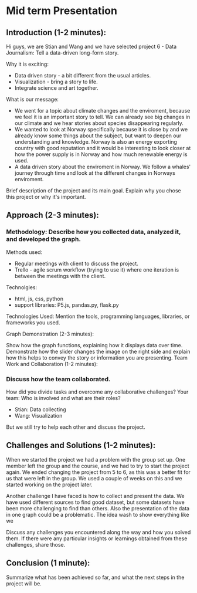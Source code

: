 # Mid term Presentation


## Introduction (1-2 minutes):


Hi guys, we are Stian and Wang and we have selected project 6 - Data Journalism: Tell a data-driven long-form story.

Why it is exciting:
- Data driven story - a bit different from the usual articles.
- Visualization - bring a story to life.
- Integrate science and art together.

What is our message:
- We went for a topic about climate changes and the enviroment, because we feel it is an important story to tell. We can already see big changes in our climate and we hear stories about species disappearing regularly. 
- We wanted to look at Norway specifically because it is close by and we already know some things about the subject, but want to deepen our understanding and knowledge. Norway is also an energy exporting country with good reputation and it would be interesting to look closer at how the power supply is in Norway and how much renewable energy is used.
- A data driven story about the enviroment in Norway. We follow a whales' journey through time and look at the different changes in Norways enviroment.




Brief description of the project and its main goal.
Explain why you chose this project or why it's important.


## Approach (2-3 minutes):

### Methodology: Describe how you collected data, analyzed it, and developed the graph.

Methods used:
- Regular meetings with client to discuss the project.
- Trello - agile scrum workflow (trying to use it) where one iteration is between the meetings with the client. 

Technolgies:
- html, js, css, python
- support libraries: P5.js, pandas.py, flask.py


Technologies Used: Mention the tools, programming languages, libraries, or frameworks you used.


Graph Demonstration (2-3 minutes):

Show how the graph functions, explaining how it displays data over time.
Demonstrate how the slider changes the image on the right side and explain how this helps to convey the story or information you are presenting.
Team Work and Collaboration (1-2 minutes):

### Discuss how the team collaborated.
How did you divide tasks and overcome any collaborative challenges?
Your team: Who is involved and what are their roles?
- Stian: Data collecting
- Wang: Visualization

But we still try to help each other and discuss the project. 

## Challenges and Solutions (1-2 minutes):

When we started the project we had a problem with the group set up. One member left the group and the course, and we had to try to start the project again. We ended changing the project from 5 to 6, as this was a better fit for us that were left in the group. We used a couple of weeks on this and we started working on the project later. 

Another challenge I have faced is how to collect and present the data. We have used different sources to find good dataset, but some datasets have been more challenging to find than others. Also the presentation of the data in one graph could be  a problematic. The idea wash to show everything like we 

Discuss any challenges you encountered along the way and how you solved them.
If there were any particular insights or learnings obtained from these challenges, share those.

## Conclusion (1 minute):

Summarize what has been achieved so far, and what the next steps in the project will be.